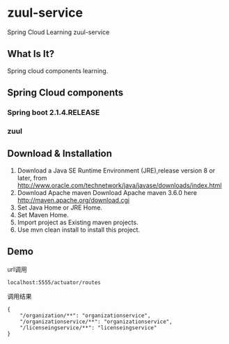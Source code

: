 # zuul-service
Spring Cloud Learning zuul-service
## What Is It?
Spring cloud components learning.
## Spring Cloud components
### Spring boot 2.1.4.RELEASE
### zuul
## Download & Installation
1. Download a Java SE Runtime Environment (JRE),release version 8 or later, from http://www.oracle.com/technetwork/java/javase/downloads/index.html
2. Download Apache maven
Download Apache maven 3.6.0 here
http://maven.apache.org/download.cgi
3. Set Java Home or JRE Home.
4. Set Maven Home.
5. Import project as Existing maven projects.
6. Use mvn clean install to install this project.
## Demo
url调用
```
localhost:5555/actuator/routes
```
调用结果
```
{
    "/organization/**": "organizationservice",
    "/organizationservice/**": "organizationservice",
    "/licenseingservice/**": "licenseingservice"
}
```
